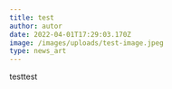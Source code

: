 ```yaml
---
title: test
author: autor
date: 2022-04-01T17:29:03.170Z
image: /images/uploads/test-image.jpeg
type: news_art
---
```

testtest